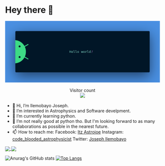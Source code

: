 

# Hey there :wave:


<img src="https://raw.githubusercontent.com/Astro-Joe/Astro-Joe/master/resources/banner.png">
<p align="center"> 
  Visitor count<br>
  <img src="https://profile-counter.glitch.me/Astro-Joe/count.svg" />
</p>

- 👋 Hi, I’m Ilemobayo Joseph.
- 👀 I’m interested in Astrophysics and Software develpment.
- 🌱 I’m currently learning python.
- 💞️ I’m not really good at python tho. But I'm looking forward to as many collaborations as possible in the nearest future.
- 📫 How to reach me: Facebook: [Itz Astrojoe](https://web.facebook.com/tolu.ilemobayo.5)
                      Instagram: [code_blooded_astrophysicist](https://www.instagram.com/code_blooded_astrophysicist/)
                      Twitter: [Joseph Ilemobayo](https://twitter.com/JIlemobayo)
<!---
Astro-Joe/Astro-Joe is a ✨ special ✨ repository because its `README.md` (this file) appears on your GitHub profile.
You can click the Preview link to take a look at your changes.
--->


<a href="https://github.com/anuraghazra/github-readme-stats">
  <img align="center" src="https://github-readme-stats.vercel.app/api/pin/?username=Astro-Joe&repo=Python-Learning-Process&theme=radical" />
</a>
<a href="https://github.com/anuraghazra/convoychat">
  <img align="center" src="https://github-readme-stats.vercel.app/api/pin/?username=Astro-Joe&repo=Python-projects&theme=radical" />
</a>


![Anurag's GitHub stats](https://github-readme-stats.vercel.app/api?username=Astro-Joe&show_icons=true&theme=radical)
[![Top Langs](https://github-readme-stats.vercel.app/api/top-langs/?username=Astro-Joe&langs_count=8&theme=radical)](https://github.com/anuraghazra/github-readme-stats)
